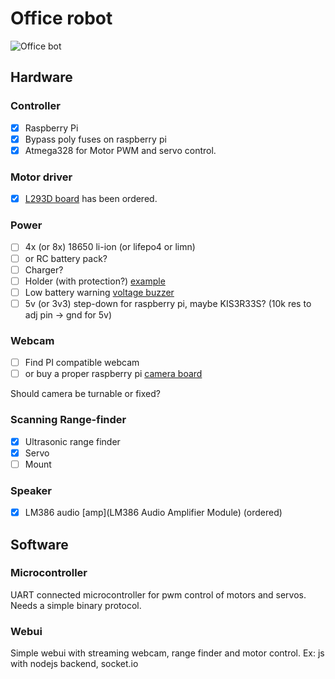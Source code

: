 # Office robot

![Office bot](http://distilleryimage4.s3.amazonaws.com/cd2906ba748011e398be0a56c26576e4_6.jpg)

## Hardware

### Controller

- [x] Raspberry Pi
- [x] Bypass poly fuses on raspberry pi
- [x] Atmega328 for Motor PWM and servo control.

### Motor driver

- [x] [L293D board](http://cgi.ebay.com/ws/eBayISAPI.dll?ViewItem&item=200982006661&ssPageName=ADME:L:OC:GB:3160) has been ordered.

### Power

- [ ] 4x (or 8x) 18650 li-ion (or lifepo4 or limn)
- [ ] or RC battery pack?
- [ ] Charger?
- [ ] Holder (with protection?) [example](http://www.fasttech.com/products/0/10002230/1161600-2s2p-74v-18650-holder-with-battery-build-in-pcm-pr)
- [ ] Low battery warning [voltage buzzer](http://www.ebay.com/itm/1-8S-Lipo-Li-ion-Fe-Battery-Voltage-2IN1-Tester-Low-Voltage-Buzzer-Alarm-BY-/200988709760?pt=AU_Toys_Hobbies_Radio_Controlled_Vehicles&hash=item2ecbdc5380)
- [ ] 5v (or 3v3) step-down for raspberry pi, maybe KIS3R33S? (10k res to adj pin -> gnd for 5v)

### Webcam

- [ ] Find PI compatible webcam
- [ ] or buy a proper raspberry pi [camera board](http://www.mcmelectronics.com/product/RASPBERRY-PI-2302279-/28-17733)

Should camera be turnable or fixed?

### Scanning Range-finder

- [x] Ultrasonic range finder
- [x] Servo
- [ ] Mount

### Speaker

- [x] LM386 audio [amp](LM386 Audio Amplifier Module) (ordered)

## Software

### Microcontroller

UART connected microcontroller for pwm control of motors and servos.
Needs a simple binary protocol.

### Webui

Simple webui with streaming webcam, range finder and motor control.
Ex: js with nodejs backend, socket.io

